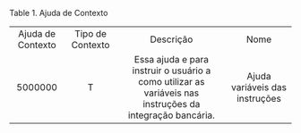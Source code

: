 <div id="d7967e1" class="table">

<div class="table-title">

Table 1. Ajuda de
Contexto

</div>

<div class="table-contents">

|                   |                  |                                                                                                          |                                |
| :---------------: | :--------------: | :------------------------------------------------------------------------------------------------------: | :----------------------------: |
| Ajuda de Contexto | Tipo de Contexto |                                                Descrição                                                 |              Nome              |
|      5000000      |        T         | Essa ajuda e para instruir o usuário a como utilizar as variáveis nas instruções da integração bancária. | Ajuda variáveis das instruções |

</div>

</div>
